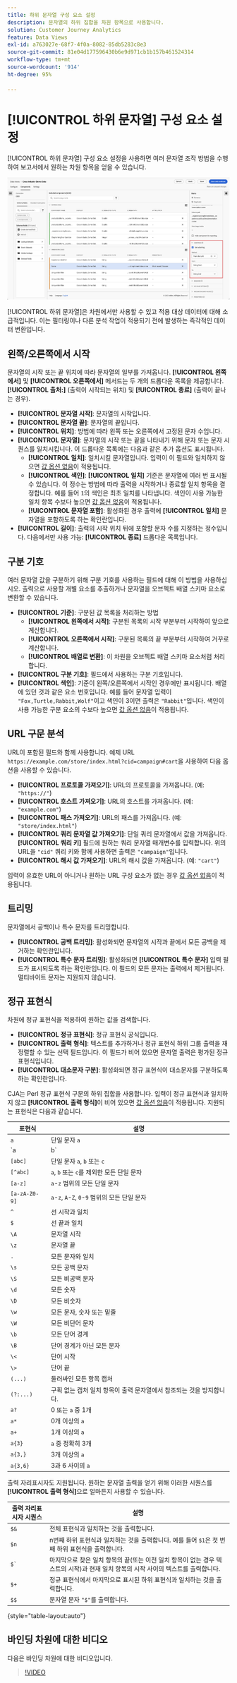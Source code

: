 ```yaml
---
title: 하위 문자열 구성 요소 설정
description: 문자열의 하위 집합을 차원 항목으로 사용합니다.
solution: Customer Journey Analytics
feature: Data Views
exl-id: a763027e-68f7-4f0a-8082-85db5283c8e3
source-git-commit: 81e04d177596430b6e9d971cb1b157b461524314
workflow-type: tm+mt
source-wordcount: '914'
ht-degree: 95%

---
```


# [!UICONTROL 하위 문자열] 구성 요소 설정

[!UICONTROL 하위 문자열] 구성 요소 설정을 사용하면 여러 문자열 조작 방법을 수행하여 보고서에서 원하는 차원 항목을 얻을 수 있습니다.

![하위 문자열 설정](../assets/substring-settings.png)

[!UICONTROL 하위 문자열]은 차원에서만 사용할 수 있고 적용 대상 데이터에 대해 소급적입니다. 이는 필터링이나 다른 분석 작업이 적용되기 전에 발생하는 즉각적인 데이터 변환입니다.

## 왼쪽/오른쪽에서 시작

문자열의 시작 또는 끝 위치에 따라 문자열의 일부를 가져옵니다. **[!UICONTROL 왼쪽에서]** 및 **[!UICONTROL 오른쪽에서]** 메서드는 두 개의 드롭다운 목록을 제공합니다. **[!UICONTROL 출처:]** (출력이 시작되는 위치) 및 **[!UICONTROL 종료]** (출력이 끝나는 경우).

* **[!UICONTROL 문자열 시작]**: 문자열의 시작입니다.
* **[!UICONTROL 문자열 끝]**: 문자열의 끝입니다.
* **[!UICONTROL 위치]**: 방법에 따라 왼쪽 또는 오른쪽에서 고정된 문자 수입니다.
* **[!UICONTROL 문자열]**: 문자열의 시작 또는 끝을 나타내기 위해 문자 또는 문자 시퀀스를 일치시킵니다. 이 드롭다운 목록에는 다음과 같은 추가 옵션도 표시됩니다.
   * **[!UICONTROL 일치]**: 일치시킬 문자열입니다. 입력이 이 필드와 일치하지 않으면 [값 옵션 없음](no-value-options.md)이 적용됩니다.
   * **[!UICONTROL 색인]**: **[!UICONTROL 일치]** 기준은 문자열에 여러 번 표시될 수 있습니다. 이 정수는 방법에 따라 출력을 시작하거나 종료할 일치 항목을 결정합니다. 예를 들어 `1`의 색인은 최초 일치를 나타냅니다. 색인이 사용 가능한 일치 항목 수보다 높으면 [값 옵션 없음](no-value-options.md)이 적용됩니다.
   * **[!UICONTROL 문자열 포함]**: 활성화된 경우 출력에 **[!UICONTROL 일치]** 문자열을 포함하도록 하는 확인란입니다.
* **[!UICONTROL 길이]**: 출력의 시작 위치 뒤에 포함할 문자 수를 지정하는 정수입니다. 다음에서만 사용 가능: **[!UICONTROL 종료]** 드롭다운 목록입니다.

## 구분 기호

여러 문자열 값을 구분하기 위해 구분 기호를 사용하는 필드에 대해 이 방법을 사용하십시오. 출력으로 사용할 개별 요소를 추출하거나 문자열을 오브젝트 배열 스키마 요소로 변환할 수 있습니다.

* **[!UICONTROL 기준]**: 구분된 값 목록을 처리하는 방법
   * **[!UICONTROL 왼쪽에서 시작]**: 구분된 목록의 시작 부분부터 시작하여 앞으로 계산합니다.
   * **[!UICONTROL 오른쪽에서 시작]**: 구분된 목록의 끝 부분부터 시작하여 거꾸로 계산합니다.
   * **[!UICONTROL 배열로 변환]**: 이 차원을 오브젝트 배열 스키마 요소처럼 처리합니다.
* **[!UICONTROL 구분 기호]**: 필드에서 사용하는 구분 기호입니다.
* **[!UICONTROL 색인]**: 기준이 왼쪽/오른쪽에서 시작인 경우에만 표시됩니다. 배열에 있던 것과 같은 요소 번호입니다. 예를 들어 문자열 입력이 `"Fox,Turtle,Rabbit,Wolf"`이고 색인이 3이면 출력은 `"Rabbit"`입니다. 색인이 사용 가능한 구분 요소의 수보다 높으면 [값 옵션 없음](no-value-options.md)이 적용됩니다.

## URL 구문 분석

URL이 포함된 필드와 함께 사용합니다. 예제 URL `https://example.com/store/index.html?cid=campaign#cart`을 사용하여 다음 옵션을 사용할 수 있습니다.

* **[!UICONTROL 프로토콜 가져오기]**: URL의 프로토콜을 가져옵니다. (예: `"https://"`)
* **[!UICONTROL 호스트 가져오기]**: URL의 호스트를 가져옵니다. (예: `"example.com"`)
* **[!UICONTROL 패스 가져오기]**: URL의 패스를 가져옵니다. (예: `"store/index.html"`)
* **[!UICONTROL 쿼리 문자열 값 가져오기]**: 단일 쿼리 문자열에서 값을 가져옵니다. **[!UICONTROL 쿼리 키]** 필드에 원하는 쿼리 문자열 매개변수를 입력합니다. 위의 URL을 `"cid"` 쿼리 키와 함께 사용하면 출력은 `"campaign"`입니다.
* **[!UICONTROL 해시 값 가져오기]**: URL의 해시 값을 가져옵니다. (예: `"cart"`)

입력이 유효한 URL이 아니거나 원하는 URL 구성 요소가 없는 경우 [값 옵션 없음](no-value-options.md)이 적용됩니다.

## 트리밍

문자열에서 공백이나 특수 문자를 트리밍합니다.

* **[!UICONTROL 공백 트리밍]**: 활성화되면 문자열의 시작과 끝에서 모든 공백을 제거하는 확인란입니다.
* **[!UICONTROL 특수 문자 트리밍]**: 활성화되면 **[!UICONTROL 특수 문자]** 입력 필드가 표시되도록 하는 확인란입니다. 이 필드의 모든 문자는 출력에서 제거됩니다. 멀티바이트 문자는 지원되지 않습니다.

## 정규 표현식

차원에 정규 표현식을 적용하여 원하는 값을 검색합니다.

* **[!UICONTROL 정규 표현식]**: 정규 표현식 공식입니다.
* **[!UICONTROL 출력 형식]**: 텍스트를 추가하거나 정규 표현식 하위 그룹 출력을 재정렬할 수 있는 선택 필드입니다. 이 필드가 비어 있으면 문자열 출력은 평가된 정규 표현식입니다.
* **[!UICONTROL 대소문자 구분]**: 활성화되면 정규 표현식이 대소문자를 구분하도록 하는 확인란입니다.

CJA는 Perl 정규 표현식 구문의 하위 집합을 사용합니다. 입력이 정규 표현식과 일치하지 않고 **[!UICONTROL 출력 형식]**&#x200B;이 비어 있으면 [값 옵션 없음](no-value-options.md)이 적용됩니다. 지원되는 표현식은 다음과 같습니다.

| 표현식 | 설명 |
| --- | --- |
| `a` | 단일 문자 `a` |
| `a|b` | 단일 문자 `a` 또는 `b` |
| `[abc]` | 단일 문자 `a`, `b` 또는 `c` |
| `[^abc]` | `a`, `b` 또는 `c`를 제외한 모든 단일 문자 |
| `[a-z]` | `a`-`z` 범위의 모든 단일 문자 |
| `[a-zA-Z0-9]` | `a`-`z`, `A`-`Z`, `0`-`9` 범위의 모든 단일 문자 |
| `^` | 선 시작과 일치 |
| `$` | 선 끝과 일치 |
| `\A` | 문자열 시작 |
| `\z` | 문자열 끝 |
| `.` | 모든 문자와 일치 |
| `\s` | 모든 공백 문자 |
| `\S` | 모든 비공백 문자 |
| `\d` | 모든 숫자 |
| `\D` | 모든 비숫자 |
| `\w` | 모든 문자, 숫자 또는 밑줄 |
| `\W` | 모든 비단어 문자 |
| `\b` | 모든 단어 경계 |
| `\B` | 단어 경계가 아닌 모든 문자 |
| `\<` | 단어 시작 |
| `\>` | 단어 끝 |
| `(...)` | 둘러싸인 모든 항목 캡처 |
| `(?:...)` | 구획 없는 캡처 일치 항목이 출력 문자열에서 참조되는 것을 방지합니다. |
| `a?` | 0 또는 `a` 중 1개 |
| `a*` | 0개 이상의 `a` |
| `a+` | 1개 이상의 `a` |
| `a{3}` | `a` 중 정확히 3개 |
| `a{3,}` | 3개 이상의 `a` |
| `a{3,6}` | 3과 6 사이의 `a` |

출력 자리표시자도 지원됩니다. 원하는 문자열 출력을 얻기 위해 이러한 시퀀스를 **[!UICONTROL 출력 형식]**&#x200B;으로 얼마든지 사용할 수 있습니다.

| 출력 자리표시자 시퀀스 | 설명 |
| --- | --- |
| `$&` | 전체 표현식과 일치하는 것을 출력합니다. |
| `$n` | n번째 하위 표현식과 일치하는 것을 출력합니다. 예를 들어 `$1`은 첫 번째 하위 표현식을 출력합니다. |
| ``$` `` | 마지막으로 찾은 일치 항목의 끝(또는 이전 일치 항목이 없는 경우 텍스트의 시작)과 현재 일치 항목의 시작 사이의 텍스트를 출력합니다. |
| `$+` | 정규 표현식에서 마지막으로 표시된 하위 표현식과 일치하는 것을 출력합니다. |
| `$$` | 문자열 문자 `"$"`를 출력합니다. |

{style="table-layout:auto"}

## 바인딩 차원에 대한 비디오

다음은 바인딩 차원에 대한 비디오입니다.

>[!VIDEO](https://video.tv.adobe.com/v/342694/?quality=12)
